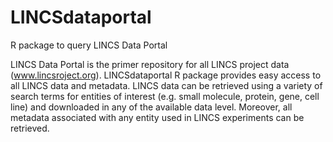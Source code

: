 # LINCSdataportal
R package to query LINCS Data Portal

LINCS Data Portal is the primer repository for all LINCS project data (www.lincsroject.org).
LINCSdataportal R package provides easy access to all LINCS data and metadata. 
LINCS data can be retrieved using a variety of search terms for entities of interest (e.g. small molecule, protein, gene, cell line) and downloaded in any of the available data level.
Moreover, all metadata associated with any entity used in LINCS experiments can be retrieved.

